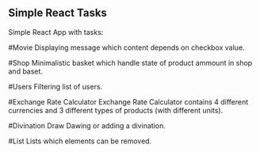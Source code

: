 ## Simple React Tasks

Simple React App with tasks:

#Movie
Displaying message which content depends on checkbox value.

#Shop
Minimalistic basket which handle state of product ammount in shop and baset.

#Users
Filtering list of users.

#Exchange Rate Calculator
Exchange Rate Calculator contains 4 different currencies and 3 different types of products (with different units).

#Divination Draw
Dawing or adding a divination.

#List
Lists which elements can be removed.
